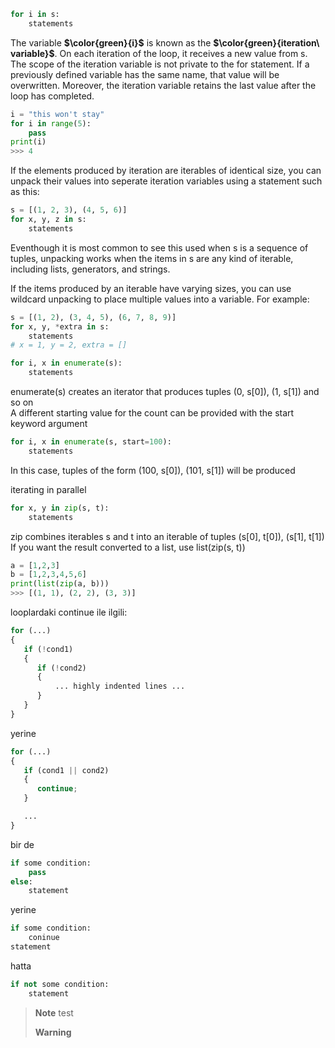 ```python
for i in s:
    statements
```
The variable **$\color{green}{i}$** is known as the **$\color{green}{iteration\ variable}$**. On each iteration of the loop, it receives a new value from s. The scope of the iteration variable is not private to the for statement. If a previously defined variable has the same name, that value will be overwritten. Moreover, the iteration variable retains the last value after the loop has completed.
````python
i = "this won't stay"
for i in range(5):
    pass
print(i)
>>> 4
````
If the elements produced by iteration are iterables of identical size, you can unpack their values into seperate iteration variables using a statement such as this:
```python
s = [(1, 2, 3), (4, 5, 6)]
for x, y, z in s:
    statements
```
Eventhough it is most common to see this used when s is a sequence of tuples, unpacking works when the items in s are any kind of iterable, including lists, generators, and strings.

If the items produced by an iterable have varying sizes, you can use wildcard unpacking to place multiple values into a variable. For example:
```python
s = [(1, 2), (3, 4, 5), (6, 7, 8, 9)]
for x, y, *extra in s:
    statements
# x = 1, y = 2, extra = []
```

```python
for i, x in enumerate(s):
    statements
```
enumerate(s) creates an iterator that produces tuples (0, s[0]), (1, s[1]) and so on    
A different starting value for the count can be provided  with the start keyword argument
```python
for i, x in enumerate(s, start=100):
    statements
```
In this case, tuples of the form (100, s[0]), (101, s[1]) will be produced

iterating in parallel
```python
for x, y in zip(s, t):
    statements
```
zip combines iterables s and t into an iterable of tuples (s[0], t[0]), (s[1], t[1]) 
If you want the result converted to a list, use list(zip(s, t))
```python
a = [1,2,3]
b = [1,2,3,4,5,6]
print(list(zip(a, b)))
>>> [(1, 1), (2, 2), (3, 3)]
```

looplardaki continue ile ilgili:

```python
for (...)
{
   if (!cond1)
   {
      if (!cond2)
      {
          ... highly indented lines ...
      }
   }
}
```
yerine 
```python
for (...)
{
   if (cond1 || cond2)
   {
      continue;
   }

   ...
}
```

bir de 

```python
if some condition:
    pass
else:
    statement
```
yerine
```python
if some condition:
    coninue
statement
```
hatta
```python
if not some condition:
    statement
```











> __Note__ 
> test  
> 
> __Warning__


